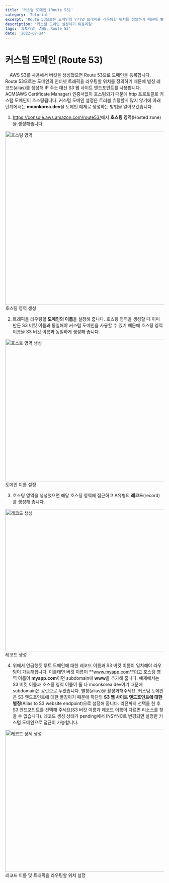 ```yaml
---
title: '커스텀 도메인 (Route 53)'
category: 'Tutorial'
excerpt: 'Route 53으로는 도메인의 인터넷 트래픽을 라우팅할 위치를 정의하기 때문에 별칭 레코드(alias)를 생성해 IP 주소 대신 S3 웹 사이트 엔드포인트를 사용합니다. AWS S3를 사용해서 버킷을 생성했으면 Route 53으로 도메인을 등록합니다.'
description: '커스텀 도메인 설정하기 튜토리얼'
tags: '튜토리얼, AWS, Route 53'
date: '2022-07-24'
---
```


# 커스텀 도메인 (Route 53)

&emsp;AWS S3를 사용해서 버킷을 생성했으면 Route 53으로 도메인을 등록합니다. Route 53으로는 도메인의 인터넷 트래픽을 라우팅할 위치를 정의하기 때문에 별칭 레코드(alias)를 생성해 IP 주소 대신 S3 웹 사이트 엔드포인트를 사용합니다. ACM(AWS Certificate Manager) 인증서없이 호스팅되기 때문에 http 프로토콜로 커스텀 도메인이 호스팅됩니다. 커스텀 도메인 설정은 트러블 슈팅할게 많지 않기에 아래 단계에서는 **moonkorea.dev**을 도메인 예제로 생성하는 방법을 알아보겠습니다.

1. <a href="https://console.aws.amazon.com/route53/" target=”_blank”>https://console.aws.amazon.com/route53/</a>에서 **호스팅 영역**(Hosted zone)을 생성해줍니다.

<img src="/assets/markdown-image/Tutorial-AWS-커스텀-도메인/create_hostzone.png" alt="호스팅 영역" width="650" height="550">
<span>호스팅 영역 생성</span>

2. 트래픽을 라우팅할 **도메인의 이름**을 설정해 줍니다. 호스팅 영역을 생성할 때 이미 만든 S3 버킷 이름과 동일해야 커스텀 도메인을 사용할 수 있기 때문에 호스팅 영역 이름을 S3 버킷 이름과 동일하게 생성해 줍니다.

<img src="/assets/markdown-image/Tutorial-AWS-커스텀-도메인/create_host_zone_detail.png" alt="호스트 영역 생성" width="650" height="450">
<span>도메인 이름 설정</span>

3. 호스팅 영역을 생성했으면 해당 호스팅 영역에 접근하고 A유형의 **레코드**(record)를 생성해 줍니다.

<img src="/assets/markdown-image/Tutorial-AWS-커스텀-도메인/create_record.png" alt="레코드 생성" width="650" height="450">
<span>레코드 생성</span>

4. 위에서 언급했듯 루트 도메인에 대한 레코드 이름과 S3 버킷 이름이 일치해야 라우팅이 가능해집니다. 이를테면 버킷 이름이 **www.myapp.com**이고 호스팅 영역 이름이 **myapp.com**이면 subdomain에 **www**을 추가해 줍니다. 예제에서는 S3 버킷 이름과 호스팅 영역 이름이 둘 다 moonkorea.dev이기 때문에 subdomain은 공란으로 두었습니다. 별칭(alias)을 활성화해주세요. 커스텀 도메인은 S3 엔드포인트에 대한 별칭이기 때문에 하단의 **S3 웹 사이트 엔드포인트에 대한 별칭**(Alias to S3 website endpoint)으로 설정해 줍니다. 리전까지 선택을 한 후 S3 엔드포인트를 선택해 주세요(S3 버킷 이름과 레코드 이름이 다르면 리소스를 찾을 수 없습니다). 레코드 생성 상태가 pending에서 INSYNC로 변경되면 설정한 커스텀 도메인으로 접근이 가능합니다.

<img src="/assets/markdown-image/Tutorial-AWS-커스텀-도메인/create_record_detail.png" alt="레코드 상세 생성" width="650" height="450">
<span>레코드 이름 및 트래픽을 라우팅할 위치 설정</span>

